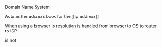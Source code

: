Domain Name System

Acts as the address book for the [[ip address]]

When using a browser ip resolution is handled from browser to OS to router to ISP

is not